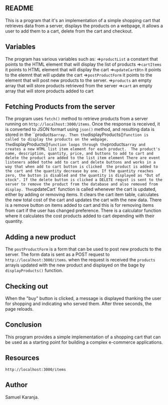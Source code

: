 ## README
This is a program that it's an implementation of a simple shopping 
cart that retrieves data from a server, displays the products on a 
webpage, it allows a user to add them to a cart, delete from the cart and checkout.

## Variables
 The program has various variables such as:
 =>`productList` a constant that points to the HTML element that 
 will display the list of products
 =>`cartItems` it points to HTML element that will display the cart
 =>`updateCartBtn` it points to the elemnt that will update the cart
 =>`postProductForm` it points to the element that will post new products to the server.
 =>`products` an empty array that will store products retrieved from the server
 =>`cart` an empty array that will store products added to cart

 ## Fetching Products from the server
 The program uses `fetch()` method to retrieve products from a server running  on `http://localhost:3000/items`.
 Once the response is received, it is converted to JSON formart using `json()` method, and resulting data is stored in the ``products` array.
 Then the `displayProducts()` function is called to display the products on the webpage.
 The `displayProducts()` function loops through the `products` array and creates a new HTML list item element for each product. 
 The product's name, description, quantity, price, and buttons to add to cart and delete the product are added to the list item element
 There are event listeners added tothe add to cart and delete buttons and works in a way that when add to cart button is clicked 
 the product is added to the cart and the quantity decrease by one.
 If the quantity reaches zero, the button is disabled and the quantity is displayed as "Out of stock". If the delete button is clicked
 a DELETE requst is sent to the server to remove the product from the database and also removed from display.
 The `updateCart` function is called whenever the cart is updated, either by adding or removing items. It clears the cart item table, calculates the new total cost of the cart and updates the cart with the new data.
 There is a remove button on items added to cart and this is for removing items from cart if the user has changed preference.
 There is a calculator function where it calculates the cost products added to cart depending with their quantity.

 ## Adding a new product
 The `postProductForm` is a form that can be used to post new products to the server.
 The form data is sent as a POST request to `http://localhost:3000/items`. when the request is received the `products` arrayis updated with the new product and displayed on the bage by `displayProducts()` function.

 ## Checking out
 When the "buy" button is clicked, a message is displayed thanking the user for shopping and indicating who served them. After three seconds, the page reloads.

 ## Conclusion
 This program provides a simple implementation of a shopping cart that can be used as a starting point for building a complex e-commerce applications.

 ## Resources
 `http://localhost:3000/items`

 ## Author
 Samuel Karanja.